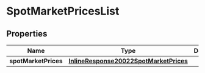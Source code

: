 
# SpotMarketPricesList

## Properties
Name | Type | Description | Notes
------------ | ------------- | ------------- | -------------
**spotMarketPrices** | [**InlineResponse20022SpotMarketPrices**](InlineResponse20022SpotMarketPrices.md) |  |  [optional]



